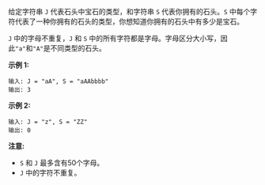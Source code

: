 给定字符串 `J` 代表石头中宝石的类型，和字符串 `S` 代表你拥有的石头。`S` 中每个字符代表了一种你拥有的石头的类型，你想知道你拥有的石头中有多少是宝石。

`J` 中的字母不重复，`J` 和 `S` 中的所有字符都是字母。字母区分大小写，因此`"a"`和`"A"`是不同类型的石头。

**示例 1:**
```
输入: J = "aA", S = "aAAbbbb"
输出: 3
```
**示例 2:**
```
输入: J = "z", S = "ZZ"
输出: 0
```
**注意:**

* `S` 和 `J` 最多含有50个字母。
* `J` 中的字符不重复。